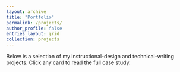 ```yaml
---
layout: archive
title: "Portfolio"
permalink: /projects/
author_profile: false
entries_layout: grid
collection: projects
---
```



Below is a selection of my instructional-design and technical-writing projects.
Click any card to read the full case study.

